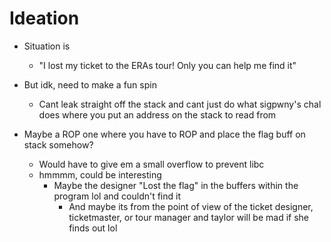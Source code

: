 # Ideation
- Situation is
	- "I lost my ticket to the ERAs tour! Only you can help me find it"

- But idk, need to make a fun spin
	- Cant leak straight off the stack and cant just do what 
	sigpwny's chal does where you put an address on the stack to read from

- Maybe a ROP one where you have to ROP and place the flag buff on stack somehow?
	- Would have to give em a small overflow to prevent libc
	- hmmmm, could be interesting
		- Maybe the designer "Lost the flag" in the buffers within the program lol and couldn't find it
			- And maybe its from the point of view of the ticket designer, ticketmaster, or tour manager and 
			taylor will be mad if she finds out lol




